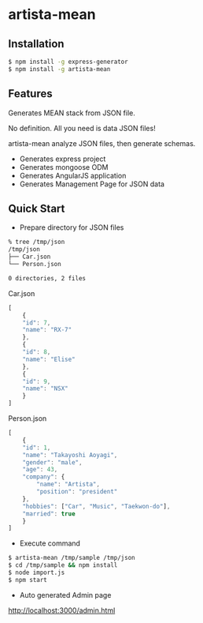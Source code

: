 # artista-mean

## Installation

```sh
$ npm install -g express-generator
$ npm install -g artista-mean
```

## Features

Generates MEAN stack from JSON file.

No definition. All you need is data JSON files!

artista-mean analyze JSON files, then generate schemas.

 * Generates express project
 * Generates mongoose ODM
 * Generates AngularJS application
 * Generates Management Page for JSON data


## Quick Start

* Prepare directory for JSON files

```sh
% tree /tmp/json
/tmp/json
├── Car.json
└── Person.json

0 directories, 2 files
```

Car.json
```js
[
    {
	"id": 7,
	"name": "RX-7"
    },
    {
	"id": 8,
	"name": "Elise"
    },
    {
	"id": 9,
	"name": "NSX"
    }
]
```

Person.json
```js
[
    {
	"id": 1,
	"name": "Takayoshi Aoyagi",
	"gender": "male",
	"age": 43,
	"company": {
	    "name": "Artista",
	    "position": "president"
	},
	"hobbies": ["Car", "Music", "Taekwon-do"],
	"married": true
    }
]
```

 * Execute command

```sh
$ artista-mean /tmp/sample /tmp/json
$ cd /tmp/sample && npm install
$ node import.js
$ npm start
```

* Auto generated Admin page

[http://localhost:3000/admin.html](http://localhost:3000/admin.html)
